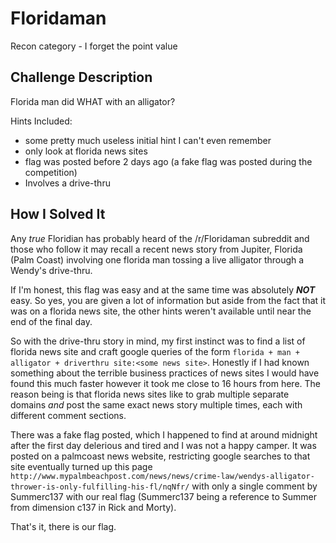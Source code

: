 Floridaman
===========
Recon category - I forget the point value

Challenge Description
---------------------
Florida man did WHAT with an alligator?

Hints Included:
- some pretty much useless initial hint I can't even remember
- only look at florida news sites
- flag was posted before 2 days ago (a fake flag was posted during the competition)
- Involves a drive-thru

How I Solved It
---------------
Any _true_ Floridian has probably heard of the /r/Floridaman subreddit and those who follow it may recall a recent news story from
Jupiter, Florida (Palm Coast) involving one florida man tossing a live alligator through a Wendy's drive-thru.

If I'm honest, this flag was easy and at the same time was absolutely **_NOT_** easy. So yes, you are given a lot of information but aside
from the fact that it was on a florida news site, the other hints weren't available until near the end of the final day.

So with the drive-thru story in mind, my first instinct was to find a list of florida news site and craft google queries of the form 
`florida + man + alligator + driverthru site:<some news site>`. Honestly if I had known something about the terrible business practices of
news sites I would have found this much faster however it took me close to 16 hours from here. The reason being is that florida news sites like to grab multiple separate domains _and_ post the same exact news story multiple times, each with different comment sections.

There was a fake flag posted, which I happened to find at around midnight after the first day delerious and tired and I was not a happy camper. It was posted on a palmcoast news website, restricting google searches to that site eventually turned up this page `http://www.mypalmbeachpost.com/news/news/crime-law/wendys-alligator-thrower-is-only-fulfilling-his-fl/nqNfr/` with only a single comment by Summerc137 with our real flag (Summerc137 being a reference to Summer from dimension c137 in Rick and Morty).

That's it, there is our flag.
